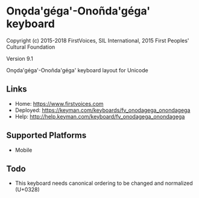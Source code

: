 Onǫda'géga'-Onoñda'géga' keyboard
======================

Copyright (c) 2015-2018 FirstVoices, SIL International, 2015 First Peoples' Cultural Foundation

Version 9.1

Onǫda'géga'-Onoñda'géga' keyboard layout for Unicode

Links
-----

 * Home:     <https://www.firstvoices.com>
 * Deployed: <https://keyman.com/keyboards/fv_onodagega_onondagega>
 * Help:     <http://help.keyman.com/keyboard/fv_onodagega_onondagega>
 
Supported Platforms
-------------------

 * Mobile

Todo
----

 * This keyboard needs canonical ordering to be changed and normalized (U+0328)
